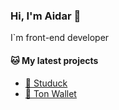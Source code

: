 ### Hi, I'm Aidar 👋


I`m front-end developer 

#### 🐱 My latest projects

- [🦆 Studuck](https://studuck.ru)
- [💎 Ton Wallet](https://ton-wallet.vercel.app/)
